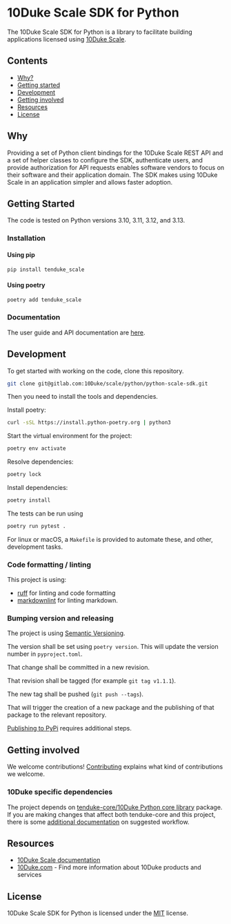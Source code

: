 # 10Duke Scale SDK for Python

The 10Duke Scale SDK for Python is a library to facilitate building applications licensed using
[10Duke Scale](https://docs.scale.10duke.com/).

## Contents

- [Why?](#why)
- [Getting started](#getting-started)
- [Development](#development)
- [Getting involved](#getting-involved)
- [Resources](#resources)
- [License](#license)

## Why

Providing a set of Python client bindings for the 10Duke Scale REST API and a set of helper classes
to configure the SDK, authenticate users, and provide authorization for API requests enables
software vendors to focus on their software and their application domain. The SDK makes using 10Duke
Scale in an application simpler and allows faster adoption.

## Getting Started

The code is tested on Python versions 3.10, 3.11, 3.12, and 3.13.

### Installation

#### Using pip

```bash
pip install tenduke_scale
```

#### Using poetry

```bash
poetry add tenduke_scale
```

### Documentation

The user guide and API documentation are [here](https://python-scale-sdk-10duke-scale-python-ef7f4c40fece7457c856cc59cb.gitlab.io/).

## Development

To get started with working on the code, clone this repository.

```bash
git clone git@gitlab.com:10Duke/scale/python/python-scale-sdk.git
```

Then you need to install the tools and dependencies.

Install poetry:

```bash
curl -sSL https://install.python-poetry.org | python3
```

Start the virtual environment for the project:

```bash
poetry env activate
```

Resolve dependencies:

```bash
poetry lock
```

Install dependencies:

```bash
poetry install
```

The tests can be run using

```bash
poetry run pytest .
```

For linux or macOS, a `Makefile` is provided to automate these, and other, development tasks.

### Code formatting / linting

This project is using:

- [ruff](https://github.com/astral-sh/ruff) for linting and code formatting
- [markdownlint](https://github.com/markdownlint/markdownlint) for linting markdown.

### Bumping version and releasing

The project is using [Semantic Versioning](https://semver.org/).

The version shall be set using `poetry version`. This will update the version number in
`pyproject.toml`.

That change shall be committed in a new revision.

That revision shall be tagged (for example `git tag v1.1.1`).

The new tag shall be pushed (`git push --tags`).

That will trigger the creation of a new package and the publishing of that package to the relevant
repository.

[Publishing to PyPi](./docs/publishing.md) requires additional steps.

## Getting involved

We welcome contributions! [Contributing](./CONTRIBUTING) explains what kind of contributions we
welcome.

### 10Duke specific dependencies

The project depends on [tenduke-core/10Duke Python core library](https://gitlab.com/10Duke/core/python-core)
package. If you are making changes that affect both tenduke-core and this project, there is some
[additional documentation](./docs/pre-release-versions-of-core.md) on suggested workflow.

## Resources

- [10Duke Scale documentation](https://docs.scale.10duke.com/index.html)
- [10Duke.com](https://www.10duke.com/) - Find more information about 10Duke products and services

## License

10Duke Scale SDK for Python is licensed under the [MIT](./LICENSE) license.
